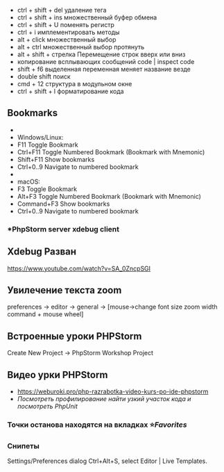 * ctrl + shift + del удаление тега
* ctrl + shift + ins множественный буфер обмена
* ctrl + shift + U поменять регистр
* ctrl + i имплементировать методы
* alt + click множественный выбор
* alt + ctrl множественный выбор протянуть
* alt + shift + стрелка Перемещение строк вверх или вниз
* копирование всплывающих сообщений code | inspect code
* shift + f6 выделенная переменная меняет название везде
* double shift поиск
* cmd + 12 структура в модульном окне
* ctrl + shift + l форматирование кода

## Bookmarks
 *
 * Windows/Linux:
 *   F11 Toggle Bookmark
 *   Ctrl+F11 Toggle Numbered Bookmark (Bookmark with Mnemonic)
 *   Shift+F11 Show bookmarks
 *   Ctrl+0..9 Navigate to numbered bookmark
 *
 * macOS:
 *   F3 Toggle Bookmark
 *   Alt+F3 Toggle Numbered Bookmark (Bookmark with Mnemonic)
 *   Command+F3 Show bookmarks
 *   Ctrl+0..9 Navigate to numbered bookmark

### *PhpStorm server xdebug client
## Xdebug Разван
https://www.youtube.com/watch?v=SA_0ZncpSGI
## Увилечение текста zoom
preferences -> editor -> general -> [mouse->change font size zoom width command + mouse wheel]
## Встроенные уроки PHPStorm
Create New Project -> PhpStorm Workshop Project
## Видео урки PHPStorm 
* https://weburoki.pro/php-razrabotka-video-kurs-po-ide-phpstorm
* *Посмотреть профилирование найти узкий участок кода и посмотреть PhpUnit*
### Точки останова находятся на вкладках :star:*Favorites*
### Снипеты
Settings/Preferences dialog Ctrl+Alt+S, select Editor | Live Templates.
